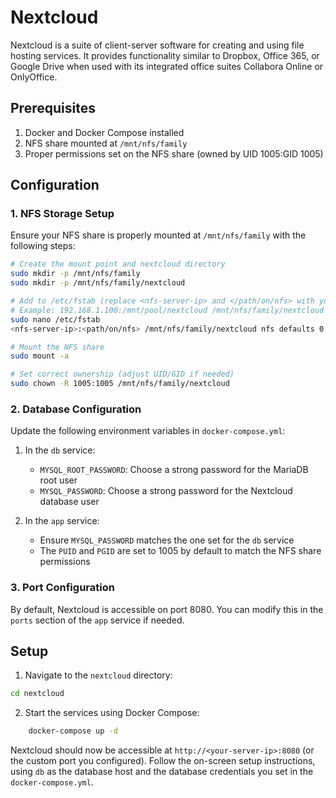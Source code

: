 # Nextcloud

Nextcloud is a suite of client-server software for creating and using file hosting services. It provides functionality similar to Dropbox, Office 365, or Google Drive when used with its integrated office suites Collabora Online or OnlyOffice.

## Prerequisites

1. Docker and Docker Compose installed
2. NFS share mounted at `/mnt/nfs/family`
3. Proper permissions set on the NFS share (owned by UID 1005:GID 1005)

## Configuration

### 1. NFS Storage Setup

Ensure your NFS share is properly mounted at `/mnt/nfs/family` with the following steps:

```bash
# Create the mount point and nextcloud directory
sudo mkdir -p /mnt/nfs/family
sudo mkdir -p /mnt/nfs/family/nextcloud

# Add to /etc/fstab (replace <nfs-server-ip> and </path/on/nfs> with your details)
# Example: 192.168.1.100:/mnt/pool/nextcloud /mnt/nfs/family/nextcloud nfs defaults 0 0
sudo nano /etc/fstab
<nfs-server-ip>:<path/on/nfs> /mnt/nfs/family/nextcloud nfs defaults 0 0

# Mount the NFS share
sudo mount -a

# Set correct ownership (adjust UID/GID if needed)
sudo chown -R 1005:1005 /mnt/nfs/family/nextcloud
```

### 2. Database Configuration

Update the following environment variables in `docker-compose.yml`:

1. In the `db` service:
   - `MYSQL_ROOT_PASSWORD`: Choose a strong password for the MariaDB root user
   - `MYSQL_PASSWORD`: Choose a strong password for the Nextcloud database user

2. In the `app` service:
   - Ensure `MYSQL_PASSWORD` matches the one set for the `db` service
   - The `PUID` and `PGID` are set to 1005 by default to match the NFS share permissions

### 3. Port Configuration

By default, Nextcloud is accessible on port 8080. You can modify this in the `ports` section of the `app` service if needed.

## Setup

1.  Navigate to the `nextcloud` directory:
   ```bash
   cd nextcloud
   ```
2.  Start the services using Docker Compose:
```bash
    docker-compose up -d
```

Nextcloud should now be accessible at `http://<your-server-ip>:8080` (or the custom port you configured). Follow the on-screen setup instructions, using `db` as the database host and the database credentials you set in the `docker-compose.yml`. 
